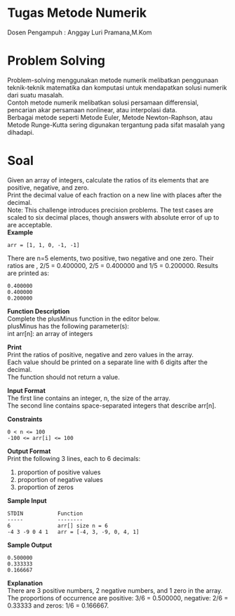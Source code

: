# Tugas Metode Numerik
Dosen Pengampuh : Anggay Luri Pramana,M.Kom

# Problem Solving
Problem-solving menggunakan metode numerik melibatkan penggunaan teknik-teknik matematika dan komputasi untuk mendapatkan solusi numerik dari suatu masalah.<br>
Contoh metode numerik melibatkan solusi persamaan differensial, pencarian akar persamaan nonlinear, atau interpolasi data. <br>
Berbagai metode seperti Metode Euler, Metode Newton-Raphson, atau Metode Runge-Kutta sering digunakan tergantung pada sifat masalah yang dihadapi.<br>

# Soal
Given an array of integers, calculate the ratios of its elements that are positive, negative, and zero.<br>
Print the decimal value of each fraction on a new line with  places after the decimal.<br>
Note: This challenge introduces precision problems. The test cases are scaled to six decimal places, though answers with absolute error of up to  are acceptable.<br>
**Example**

    arr = [1, 1, 0, -1, -1]

There are  n=5 elements, two positive, two negative and one zero. Their ratios are ,  2/5 = 0.400000, 2/5 = 0.400000  and 1/5 = 0.200000. Results are printed as:

    0.400000
    0.400000
    0.200000

**Function Description**<br>
Complete the plusMinus function in the editor below.<br>
plusMinus has the following parameter(s):<br>
int arr[n]: an array of integers<br>

**Print**<br>
Print the ratios of positive, negative and zero values in the array. <br>
Each value should be printed on a separate line with 6 digits after the decimal. <br>
The function should not return a value.<br>

**Input Format**<br>
The first line contains an integer, n, the size of the array.<br>
The second line contains  space-separated integers that describe arr[n].<br>

**Constraints**

    0 < n <= 100
    -100 <= arr[i] <= 100

**Output Format**<br>
Print the following 3 lines, each to 6 decimals:
1. proportion of positive values<br>
2. proportion of negative values<br>
3. proportion of zeros<br>

**Sample Input**

    STDIN           Function
    -----           --------
    6               arr[] size n = 6
    -4 3 -9 0 4 1   arr = [-4, 3, -9, 0, 4, 1]

**Sample Output**

    0.500000
    0.333333
    0.166667

**Explanation**<br>
There are 3 positive numbers, 2 negative numbers, and 1 zero in the array.<br>
The proportions of occurrence are positive: 3/6 = 0.500000, negative: 2/6 = 0.33333 and zeros: 1/6 = 0.166667.

# 
